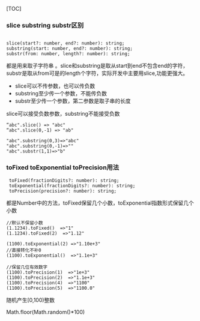 [TOC]

### slice substring substr区别
```

slice(start?: number, end?: number): string;
substring(start: number, end?: number): string;
substr(from: number, length?: number): string;
```

都是用来取子字符串 。slice和substring是取从start到end不包含end的字符，substr是取从from可是的length个字符，实际开发中主要用slice,功能更强大。

- slice可以不传参数，也可以传负数
- substring至少传一个参数，不能传负数
- substr至少传一个参数，第二参数是取子串的长度

 slice可以接受负数参数，substring不能接受负数

```
“abc".slice() => "abc"
“abc".slice(0,-1) => "ab"

"abc".substring(0,3)=>"abc"
"abc".substring(0,-1)=>""
"abc".substr(1,1)=>"b"
```

### toFixed toExponential toPrecision用法

```
 toFixed(fractionDigits?: number): string;
 toExponential(fractionDigits?: number): string;
 toPrecision(precision?: number): string;
```

都是Number中的方法，toFixed保留几个小数，toExponential指数形式保留几个小数

```
//默认不保留小数
(1.1234).toFixed()  =>"1"
(1.1234).toFixed(2)  =>"1.12"

(1100).toExponential(2) =>"1.10e+3"
//直接转化不补0
(1100).toExponential()  =>"1.1e+3"

//保留几位有效数字
(1100).toPrecision(1)  =>"1e+3"
(1100).toPrecision(2)  =>"1.1e+3"
(1100).toPrecision(4)  =>"1100"
(1100).toPrecision(5)  =>"1100.0"
```

随机产生[0,100)整数

Math.floor(Math.random()*100)
